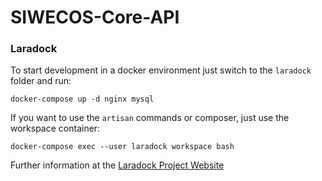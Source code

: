 # SIWECOS-Core-API

### Laradock
To start development in a docker environment just switch to the `laradock` folder and run:

```
docker-compose up -d nginx mysql
```

If you want to use the `artisan` commands or composer, just use the workspace container:

```
docker-compose exec --user laradock workspace bash
```

Further information at the [Laradock Project Website](https://github.com/laradock/laradock)
